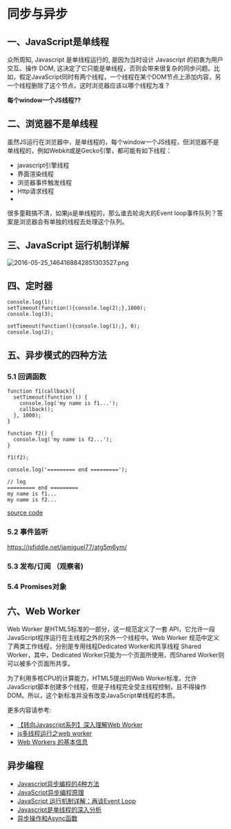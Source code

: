 # 同步与异步

## 一、JavaScript是单线程

众所周知, Javascript 是单线程运行的, 是因为当时设计 Javascript 的初衷为用户交互、操作 DOM, 这决定了它只能是单线程，否则会带来很复杂的同步问题。比如，假定JavaScript同时有两个线程，一个线程在某个DOM节点上添加内容，另一个线程删除了这个节点，这时浏览器应该以哪个线程为准？

**每个window一个JS线程??**


## 二、浏览器不是单线程

虽然JS运行在浏览器中，是单线程的，每个window一个JS线程，但浏览器不是单线程的，例如Webkit或是Gecko引擎，都可能有如下线程：

- javascript引擎线程
- 界面渲染线程
- 浏览器事件触发线程
- Http请求线程
- 
很多童鞋搞不清，如果js是单线程的，那么谁去轮询大的Event loop事件队列？答案是浏览器会有单独的线程去处理这个队列。

## 三、JavaScript 运行机制详解

![2016-05-25_1464168842851303527.png](http://p.simman.cc/2016-05-25_1464168842851303527.png)


## 四、定时器
```
console.log(1);
setTimeout(function(){console.log(2);},1000);
console.log(3);
```

```
setTimeout(function(){console.log(1);}, 0);
console.log(2);
```

## 五、异步模式的四种方法

### 5.1 回调函数

```
function f1(callback){
  setTimeout(function () {
    console.log('my name is f1...');
    callback();
  }, 1000);
}

function f2() {
  console.log('my name is f2...');
}

f1(f2);

console.log('========= end =========');

// log
========= end =========
my name is f1...
my name is f2...
```

[source code](https://jsfiddle.net/liwei0990/d3ngc42c/)

### 5.2 事件监听

https://jsfiddle.net/jamiguel77/atg5m6ym/

### 5.3 发布/订阅 （观察者)

### 5.4 Promises对象



## 六、Web Worker

Web Worker 是HTML5标准的一部分，这一规范定义了一套 API，它允许一段JavaScript程序运行在主线程之外的另外一个线程中。Web Worker 规范中定义了两类工作线程，分别是专用线程Dedicated Worker和共享线程 Shared Worker，其中，Dedicated Worker只能为一个页面所使用，而Shared Worker则可以被多个页面所共享。

为了利用多核CPU的计算能力，HTML5提出的Web Worker标准，允许JavaScript脚本创建多个线程，但是子线程完全受主线程控制，且不得操作DOM。所以，这个新标准并没有改变JavaScript单线程的本质。

更多内容请参考:

- [【转向Javascript系列】深入理解Web Worker](http://www.alloyteam.com/2015/11/deep-in-web-worker/)
-  [js多线程运行之web worker](http://www.yi-jy.com/2014/09/19/js%E5%A4%9A%E7%BA%BF%E7%A8%8B%E8%BF%90%E8%A1%8C%E4%B9%8Bweb-worker/)
-  [Web Workers 的基本信息](http://www.html5rocks.com/zh/tutorials/workers/basics/)


## 异步编程

- [Javascript异步编程的4种方法](http://www.ruanyifeng.com/blog/2012/12/asynchronous%EF%BC%BFjavascript.html)
- [JavaScript异步编程原理](http://www.cnblogs.com/hustskyking/p/javascript-asynchronous-programming.html)
- [JavaScript 运行机制详解：再谈Event Loop](http://www.ruanyifeng.com/blog/2014/10/event-loop.html)
- [Javascript是单线程的深入分析](http://www.cnblogs.com/Mainz/p/3552717.html)
- [异步操作和Async函数](http://es6.ruanyifeng.com/#docs/async)
